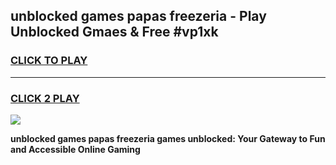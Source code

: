 
## unblocked games papas freezeria - Play Unblocked Gmaes & Free #vp1xk
<h3>
<a href="https://premium.freeplayer.one?title=unblocked_games_papas_freezeria&ref=01M">CLICK TO PLAY</a></h3>
<hr>

<h3>
<a href="https://premium.freeplayer.one?title=unblocked_games_papas_freezeria&ref=01M">CLICK 2 PLAY</a>
  
</h3>

<a href="https://premium.freeplayer.one?title=unblocked_games_papas_freezeria&ref=01M"><img src="https://clearcache.store/games.png"></a>


**unblocked games papas freezeria games unblocked: Your Gateway to Fun and Accessible Online Gaming**
